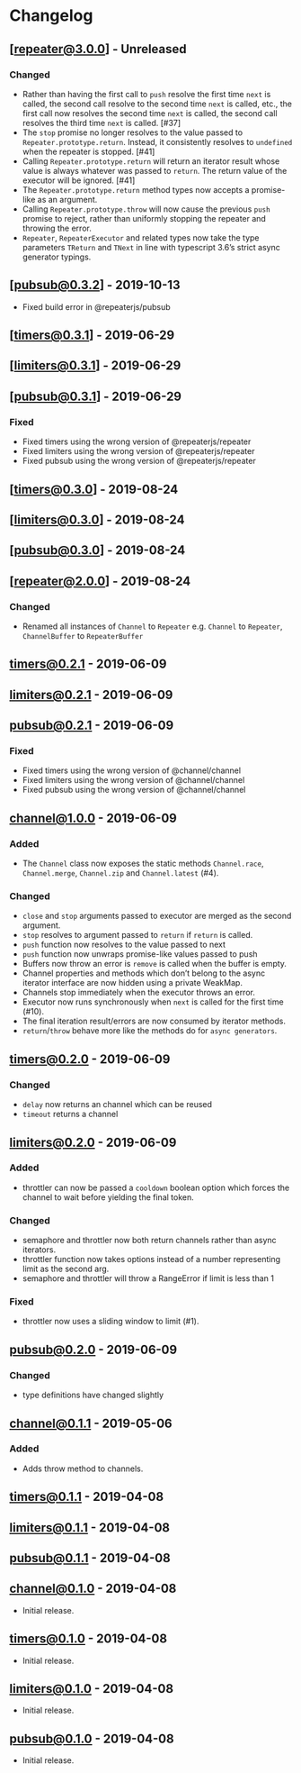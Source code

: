 # Changelog
## [repeater@3.0.0] - Unreleased
### Changed
- Rather than having the first call to `push` resolve the first time `next` is called, the second call resolve to the second time `next` is called, etc., the first call now resolves the second time `next` is called, the second call resolves the third time `next` is called. [#37]
- The `stop` promise no longer resolves to the value passed to `Repeater.prototype.return`. Instead, it consistently resolves to `undefined` when the repeater is stopped. [#41]
- Calling `Repeater.prototype.return` will return an iterator result whose value is always whatever was passed to `return`. The return value of the executor will be ignored. [#41]
- The `Repeater.prototype.return` method types now accepts a promise-like as an argument.
- Calling `Repeater.prototype.throw` will now cause the previous `push` promise to reject, rather than uniformly stopping the repeater and throwing the error.
- `Repeater`, `RepeaterExecutor` and related types now take the type parameters `TReturn` and `TNext` in line with typescript 3.6’s strict async generator typings.

## [pubsub@0.3.2] - 2019-10-13
- Fixed build error in @repeaterjs/pubsub

## [timers@0.3.1] - 2019-06-29
## [limiters@0.3.1] - 2019-06-29
## [pubsub@0.3.1] - 2019-06-29
### Fixed
- Fixed timers using the wrong version of @repeaterjs/repeater
- Fixed limiters using the wrong version of @repeaterjs/repeater
- Fixed pubsub using the wrong version of @repeaterjs/repeater

## [timers@0.3.0] - 2019-08-24
## [limiters@0.3.0] - 2019-08-24
## [pubsub@0.3.0] - 2019-08-24
## [repeater@2.0.0] - 2019-08-24
### Changed
- Renamed all instances of `Channel` to `Repeater` e.g. `Channel` to `Repeater`, `ChannelBuffer` to `RepeaterBuffer`

## [timers@0.2.1] - 2019-06-09
## [limiters@0.2.1] - 2019-06-09
## [pubsub@0.2.1] - 2019-06-09
### Fixed
- Fixed timers using the wrong version of @channel/channel
- Fixed limiters using the wrong version of @channel/channel 
- Fixed pubsub using the wrong version of @channel/channel

## [channel@1.0.0] - 2019-06-09
### Added
- The `Channel` class now exposes the static methods `Channel.race`, `Channel.merge`, `Channel.zip` and `Channel.latest` (#4).
### Changed
- `close` and `stop` arguments passed to executor are merged as the second argument.
- `stop` resolves to argument passed to `return` if `return` is called.
- `push` function now resolves to the value passed to next
- `push` function now unwraps promise-like values passed to push
- Buffers now throw an error is `remove` is called when the buffer is empty.
- Channel properties and methods which don’t belong to the async iterator interface are now hidden using a private WeakMap.
- Channels stop immediately when the executor throws an error.
- Executor now runs synchronously when `next` is called for the first time (#10).
- The final iteration result/errors are now consumed by iterator methods.
- `return`/`throw` behave more like the methods do for `async generators`.

## [timers@0.2.0] - 2019-06-09
### Changed
- `delay` now returns an channel which can be reused
- `timeout` returns a channel

## [limiters@0.2.0] - 2019-06-09
### Added
- throttler can now be passed a `cooldown` boolean option which forces the channel to wait before yielding the final token.
### Changed
- semaphore and throttler now both return channels rather than async iterators.
- throttler function now takes options instead of a number representing limit as the second arg.
- semaphore and throttler will throw a RangeError if limit is less than 1
### Fixed
- throttler now uses a sliding window to limit (#1).

## [pubsub@0.2.0] - 2019-06-09
### Changed
- type definitions have changed slightly

## [channel@0.1.1] - 2019-05-06
### Added
- Adds throw method to channels.
## [timers@0.1.1] - 2019-04-08
## [limiters@0.1.1] - 2019-04-08
## [pubsub@0.1.1] - 2019-04-08

## [channel@0.1.0] - 2019-04-08
- Initial release.
## [timers@0.1.0] - 2019-04-08
- Initial release.
## [limiters@0.1.0] - 2019-04-08
- Initial release.
## [pubsub@0.1.0] - 2019-04-08
- Initial release.

[timers@0.2.1]: https://github.com/channeljs/channel/compare/@channel/timers@0.2.0...@channel/timers@0.2.1
[limiters@0.2.1]: https://github.com/channeljs/channel/compare/@channel/limiters@0.2.0...@channel/limiters@0.2.1
[pubsub@0.2.1]: https://github.com/channeljs/channel/compare/@channel/pubsub@0.2.0...@channel/pubsub@0.2.1
[channel@1.0.0]: https://github.com/channeljs/channel/compare/@channel/channel@0.1.0...@channel/channel@1.0.0
[timers@0.2.0]: https://github.com/channeljs/channel/compare/@channel/timers@0.1.1...@channel/timers@0.2.0
[limiters@0.2.0]: https://github.com/channeljs/channel/compare/@channel/limiters@0.1.1...@channel/limiters@0.2.0
[pubsub@0.2.0]: https://github.com/channeljs/channel/compare/@channel/pubsub@0.1.1...@channel/pubsub@0.2.0
[channel@0.1.1]: https://github.com/channeljs/channel/compare/@channel/channel@0.1.0...@channel/channel@0.1.1
[timers@0.1.1]: https://github.com/channeljs/channel/compare/@channel/timers@0.1.0...@channel/timers@0.1.1
[limiters@0.1.1]: https://github.com/channeljs/channel/compare/@channel/limiters@0.1.0...@channel/limiters@0.1.1
[pubsub@0.1.1]: https://github.com/channeljs/channel/compare/@channel/pubsub@0.1.0...@channel/pubsub@0.1.1
[channel@0.1.0]: https://github.com/channeljs/channel/releases/tag/@channel/channel@0.1.0
[timers@0.1.0]: https://github.com/channeljs/channel/releases/tag/@channel/timers@0.1.0
[limiters@0.1.0]: https://github.com/channeljs/channel/releases/tag/@channel/limiters@0.1.0
[pubsub@0.1.0]: https://github.com/channeljs/channel/releases/tag/@channel/pubsub@0.1.0

